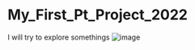 # My_First_Pt_Project_2022
I will try to explore somethings
![image](https://github.com/Atullambe/My_First_Pt_Project_2022/assets/139805659/81eb5d44-afb7-481c-9900-89d539d580b1)

